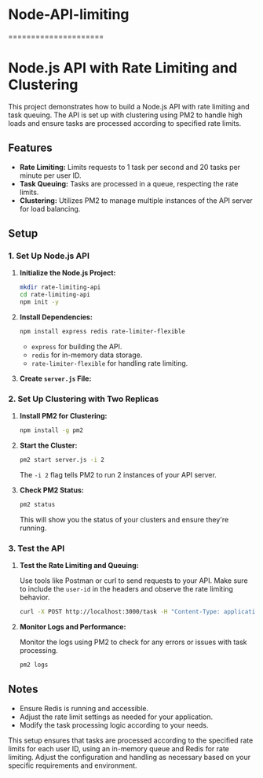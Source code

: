 # Node-API-limiting
=====================
# Node.js API with Rate Limiting and Clustering

This project demonstrates how to build a Node.js API with rate limiting and task queuing. The API is set up with clustering using PM2 to handle high loads and ensure tasks are processed according to specified rate limits.

## Features

- **Rate Limiting:** Limits requests to 1 task per second and 20 tasks per minute per user ID.
- **Task Queuing:** Tasks are processed in a queue, respecting the rate limits.
- **Clustering:** Utilizes PM2 to manage multiple instances of the API server for load balancing.

## Setup

### 1. Set Up Node.js API

1. **Initialize the Node.js Project:**

    ```bash
    mkdir rate-limiting-api
    cd rate-limiting-api
    npm init -y
    ```

2. **Install Dependencies:**

    ```bash
    npm install express redis rate-limiter-flexible
    ```

    - `express` for building the API.
    - `redis` for in-memory data storage.
    - `rate-limiter-flexible` for handling rate limiting.

3. **Create `server.js` File:**

### 2. Set Up Clustering with Two Replicas

1. **Install PM2 for Clustering:**

    ```bash
    npm install -g pm2
    ```

2. **Start the Cluster:**

    ```bash
    pm2 start server.js -i 2
    ```

    The `-i 2` flag tells PM2 to run 2 instances of your API server.

3. **Check PM2 Status:**

    ```bash
    pm2 status
    ```

    This will show you the status of your clusters and ensure they're running.

### 3. Test the API

1. **Test the Rate Limiting and Queuing:**

    Use tools like Postman or curl to send requests to your API. Make sure to include the `user-id` in the headers and observe the rate limiting behavior.

    ```bash
    curl -X POST http://localhost:3000/task -H "Content-Type: application/json" -H "user-id: test-user" -d '{"task": "example"}'
    ```

2. **Monitor Logs and Performance:**

    Monitor the logs using PM2 to check for any errors or issues with task processing.

    ```bash
    pm2 logs
    ```

## Notes

- Ensure Redis is running and accessible.
- Adjust the rate limit settings as needed for your application.
- Modify the task processing logic according to your needs.

This setup ensures that tasks are processed according to the specified rate limits for each user ID, using an in-memory queue and Redis for rate limiting. Adjust the configuration and handling as necessary based on your specific requirements and environment.

